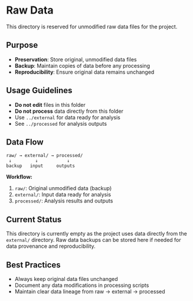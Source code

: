 # Raw Data

This directory is reserved for unmodified raw data files for the project.

## Purpose

- **Preservation**: Store original, unmodified data files
- **Backup**: Maintain copies of data before any processing
- **Reproducibility**: Ensure original data remains unchanged

## Usage Guidelines

- **Do not edit** files in this folder
- **Do not process** data directly from this folder  
- Use `../external` for data ready for analysis
- See `../processed` for analysis outputs

## Data Flow

```
raw/ → external/ → processed/
 ↓         ↓           ↓
backup   input     outputs
```

**Workflow:**
1. `raw/`: Original unmodified data (backup)
2. `external/`: Input data ready for analysis
3. `processed/`: Analysis results and outputs

## Current Status

This directory is currently empty as the project uses data directly from the `external/` directory. Raw data backups can be stored here if needed for data provenance and reproducibility.

## Best Practices

- Always keep original data files unchanged
- Document any data modifications in processing scripts
- Maintain clear data lineage from raw → external → processed